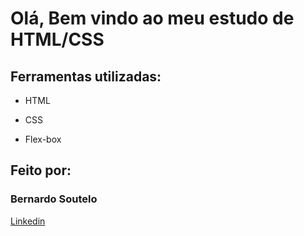 # Olá, Bem vindo ao meu estudo de HTML/CSS

## Ferramentas utilizadas:

* HTML

* CSS

* Flex-box

## Feito por:

### Bernardo Soutelo

[Linkedin](https://www.linkedin.com/in/bernardo-soutelo/)

